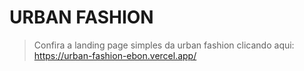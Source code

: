 # URBAN FASHION
> Confira a landing page simples da urban fashion clicando aqui: https://urban-fashion-ebon.vercel.app/
